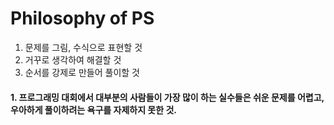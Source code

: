 # Philosophy of PS

1. 문제를 그림, 수식으로 표현할 것
2. 거꾸로 생각하여 해결할 것
3. 순서를 강제로 만들어 풀이할 것

#### 1. 프로그래밍 대회에서 대부분의 사람들이 가장 많이 하는 실수들은 쉬운 문제를 어렵고, 우아하게 풀이하려는 욕구를 자제하지 못한 것.


